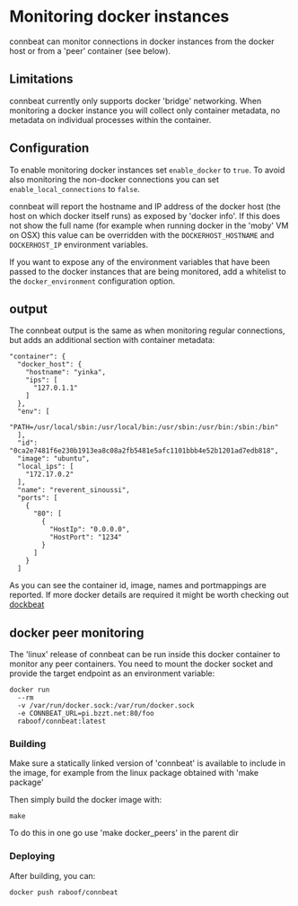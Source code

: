 # Monitoring docker instances

connbeat can monitor connections in docker instances from the docker host or
from a 'peer' container (see below).

## Limitations

connbeat currently only supports docker 'bridge' networking. When monitoring
a docker instance you will collect only container metadata, no metadata on
individual processes within the container.

## Configuration

To enable monitoring docker instances set `enable_docker` to `true`. To avoid
also monitoring the non-docker connections you can set
`enable_local_connections` to `false`.

connbeat will report the hostname and IP address of the docker host (the host
on which docker itself runs) as exposed by 'docker info'. If this does not show
the full name (for example when running docker in the 'moby' VM on OSX) this
value can be overridden with the `DOCKERHOST_HOSTNAME` and `DOCKERHOST_IP`
environment variables.

If you want to expose any of the environment variables that have been passed to
the docker instances that are being monitored, add a whitelist to the
`docker_environment` configuration option.

## output

The connbeat output is the same as when monitoring regular connections, but
adds an additional section with container metadata:

```
"container": {
  "docker_host": {
    "hostname": "yinka",
    "ips": [
      "127.0.1.1"
    ]
  },
  "env": [
    "PATH=/usr/local/sbin:/usr/local/bin:/usr/sbin:/usr/bin:/sbin:/bin"
  ],
  "id": "0ca2e7481f6e230b1913ea8c08a2fb5481e5afc1101bbb4e52b1201ad7edb818",
  "image": "ubuntu",
  "local_ips": [
    "172.17.0.2"
  ],
  "name": "reverent_sinoussi",
  "ports": [
    {
      "80": [
        {
          "HostIp": "0.0.0.0",
          "HostPort": "1234"
        }
      ]
    }
  ]
```

As you can see the container id, image, names and portmappings are reported. If
more docker details are required it might be worth checking out
[dockbeat](https://github.com/Ingensi/dockbeat)

## docker peer monitoring

The 'linux' release of connbeat can be run inside this docker container to
monitor any peer containers. You need to mount the docker socket and provide
the target endpoint as an environment variable:

    docker run
      --rm
      -v /var/run/docker.sock:/var/run/docker.sock
      -e CONNBEAT_URL=pi.bzzt.net:80/foo
      raboof/connbeat:latest

### Building

Make sure a statically linked version of 'connbeat' is available to include in
the image, for example from the linux package obtained with 'make package'

Then simply build the docker image with:

    make

To do this in one go use 'make docker_peers' in the parent dir

### Deploying

After building, you can:

    docker push raboof/connbeat
